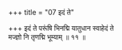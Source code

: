 +++
title = "07 इदं ते"

+++
इदं ते परूंषि भिनद्मि यातुधान स्वाहेदं ते  
मज्ज्ञो नि तृणद्मि भूम्याम् ॥ ११ ॥